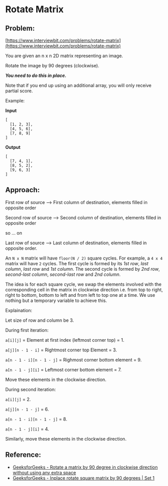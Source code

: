 # Rotate Matrix

## Problem:
[https://www.interviewbit.com/problems/rotate-matrix](https://www.interviewbit.com/problems/rotate-matrix)

You are given an n x n 2D matrix representing an image.

Rotate the image by 90 degrees (clockwise).

***You need to do this in place.***

Note that if you end up using an additional array, you will only receive partial score.

Example:

**Input**
```
[
  [1, 2, 3],
  [4, 5, 6],
  [7, 8, 9]
]
```

**Output**
```
[
  [7, 4, 1],
  [8, 5, 2],
  [9, 6, 3]
]
```

## Approach:

First row of source –> First column of destination, elements filled in opposite order

Second row of source –> Second column of destination, elements filled in opposite order

so ... on

Last row of source –> Last column of destination, elements filled in opposite order.

An `N x N` matrix will have `floor(N / 2)` square cycles. For example, a `4 x 4` matrix will have `2` cycles. The first cycle is formed by its *1st row*, *last column*, *last row* and *1st column*. The second cycle is formed by *2nd row*, *second-last column*, *second-last row* and *2nd column*.

The idea is for each square cycle, we swap the elements involved with the corresponding cell in the matrix in clockwise direction i.e. from top to right, right to bottom, bottom to left and from left to top one at a time. We use nothing but a temporary variable to achieve this.

Explaination:

Let size of row and column be 3.

During first iteration:

`a[i][j]` = Element at first index (leftmost corner top) = 1.

`a[j][n - 1 - i]` = Rightmost corner top Element = 3.

`a[n - 1 - i][n - 1 - j]` = Righmost corner bottom element = 9.

`a[n - 1 - j][i]` = Leftmost corner bottom element = 7.

Move these elements in the clockwise direction.

During second iteration:

`a[i][j]` = 2.

`a[j][n - 1 - j]` = 6.

`a[n - 1 - i][n - 1 - j]` = 8.

`a[n - 1 - j][i]` = 4.

Similarly, move these elements in the clockwise direction.

## Reference:
* [GeeksforGeeks - Rotate a matrix by 90 degree in clockwise direction without using any extra space](https://www.geeksforgeeks.org/rotate-a-matrix-by-90-degree-in-clockwise-direction-without-using-any-extra-space)
* [GeeksforGeeks - Inplace rotate square matrix by 90 degrees | Set 1](https://www.geeksforgeeks.org/inplace-rotate-square-matrix-by-90-degrees)
